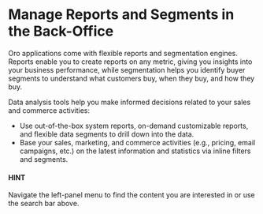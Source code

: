 <!-- meta: description = Instructions on reports and flexible data segments configuration and management for the OroCommerce and OroCRM back-office users -->

# Manage Reports and Segments in the Back-Office

Oro applications come with flexible reports and segmentation engines. Reports enable you to create reports on any metric, giving you insights into your business performance, while segmentation helps you identify buyer segments to understand what customers buy, when they buy, and how they buy.

Data analysis tools help you make informed decisions related to your sales and commerce activities:

* Use out-of-the-box system reports, on-demand customizable reports, and flexible data segments to drill down into the data.
* Base your sales, marketing, and commerce activities (e.g., pricing, email campaigns, etc.) on the latest information and statistics via inline filters and segments.

#### HINT
Navigate the left-panel menu to find the content you are interested in or use the search bar above.

